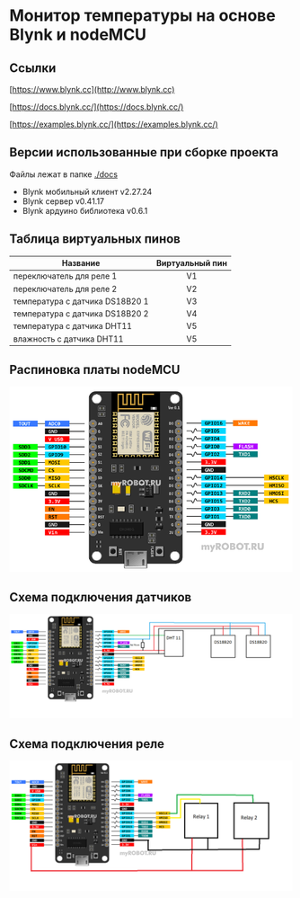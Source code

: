 # Монитор температуры на основе Blynk и nodeMCU

## Ссылки

[https://www.blynk.cc](http://www.blynk.cc)

[https://docs.blynk.cc/](https://docs.blynk.cc/)

[https://examples.blynk.cc/](https://examples.blynk.cc/)

## Версии использованные при сборке проекта

Файлы лежат в папке [./docs](./docs)

- Blynk мобильный клиент v2.27.24
- Blynk сервер v0.41.17
- Blynk ардуино библиотека v0.6.1

## Таблица виртуальных пинов

| Название                        | Виртуальный пин |
| ------------------------------- | :-------------: |
| переключатель для реле 1        |       V1        |
| переключатель для реле 2        |       V2        |
| температура с датчика DS18B20 1 |       V3        |
| температура с датчика DS18B20 2 |       V4        |
| температура с датчика DHT11     |       V5        |
| влажность с датчика DHT11       |       V5        |

## Распиновка платы nodeMCU

![alt text](./docs/nodemcu_v3_pinout.png)

## Схема подключения датчиков

![alt text](./docs/sensors.png)

## Схема подключения реле

![alt text](./docs/relays.png)
